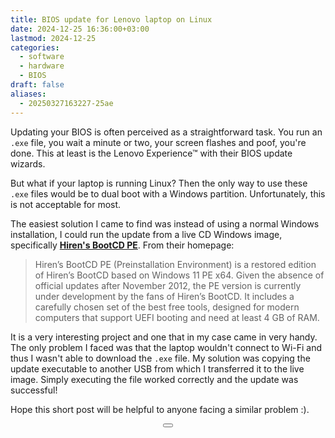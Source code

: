 ```yaml
---
title: BIOS update for Lenovo laptop on Linux
date: 2024-12-25 16:36:00+03:00
lastmod: 2024-12-25
categories:
  - software
  - hardware
  - BIOS
draft: false
aliases:
  - 20250327163227-25ae
---
```

Updating your BIOS is often perceived as a straightforward task. You run an `.exe` file, you wait a minute or two, your screen flashes and poof, you're done. This at least is the Lenovo Experience™ with their BIOS update wizards.

But what if your laptop is running Linux? Then the only way to use these `.exe` files would be to dual boot with a Windows partition. Unfortunately, this is not acceptable for most.

The easiest solution I came to find was instead of using a normal Windows installation, I could run the update from a live CD Windows image, specifically [**Hiren's BootCD PE**](https://www.hirensbootcd.org/). From their homepage:

> Hiren’s BootCD PE (Preinstallation Environment) is a restored edition of Hiren’s BootCD based on Windows 11 PE x64. Given the absence of official updates after November 2012, the PE version is currently under development by the fans of Hiren’s BootCD. It includes a carefully chosen set of the best free tools, designed for modern computers that support UEFI booting and need at least 4 GB of RAM.

It is a very interesting project and one that in my case came in very handy. The only problem I faced was that the laptop wouldn't connect to Wi-Fi and thus I wasn't able to download the `.exe` file. My solution was copying the update executable to another USB from which I transferred it to the live image. Simply executing the file worked correctly and the update was successful!

Hope this short post will be helpful to anyone facing a similar problem :).

<center>
<button class="tinylytics_kudos"></button>
</center>